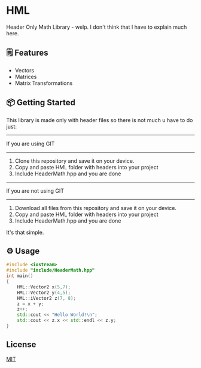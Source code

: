 # HML
Header Only Math Library - welp. I don't think that I have to explain much here.
## :spiral_notepad: Features
 - Vectors
 - Matrices
 - Matrix Transformations

## :package: Getting Started
This library is made only with header files so there is not much u have to do just:
- - - -
If you are using GIT
- - - -
1. Clone this repository and save it on your device.
2. Copy and paste HML folder with headers into your project
3. Include HeaderMath.hpp and you are done
- - - -
If you are not using GIT
- - - -
1. Download all files from this repository and save it on your device.
2. Copy and paste HML folder with headers into your project
3. Include HeaderMath.hpp and you are done

It's that simple.

## :gear: Usage
```cpp
#include <iostream>
#include "include/HeaderMath.hpp"
int main()
{
    HML::Vector2 x(5,7);
    HML::Vector2 y(4,5);
    HML::iVector2 z(7, 8);
    z = x + y;
    z++;
    std::cout << "Hello World!\n";
    std::cout << z.x << std::endl << z.y;
}
```

## License
[MIT](https://choosealicense.com/licenses/mit/)